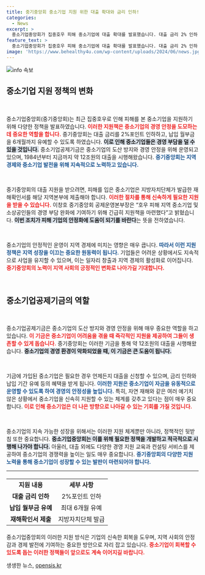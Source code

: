 ```yaml
---
title: 중기중앙회 중소기업 지원 위한 대출 확대와 금리 인하!
categories:
  - News
excerpt: >
  중소기업중앙회가 집중호우 피해 중소기업에 대출 확대를 발표했습니다. 대출 금리 2% 인하 및 6개월 납입 유예로 경영 부담을 덜어줄 방안이 마련됐습니다. 지금 바로 확인하세요!
feature_text: >
  중소기업중앙회가 집중호우 피해 중소기업에 대출 확대를 발표했습니다. 대출 금리 2% 인하 및 6개월 납입 유예로 경영 부담을 덜어줄 방안이 마련됐습니다. 지금 바로 확인하세요!
image: 'https://www.behealthy4u.com/wp-content/uploads/2024/06/news.jpg'
---
```


<p><img src="https://www.behealthy4u.com/wp-content/uploads/2024/06/news.jpg" alt="info 속보" /></p>

<h2 data-ke-size="size26">중소기업 지원 정책의 변화</h2>

<p data-ke-size="size16">&nbsp;</p>

<p>중소기업중앙회(중기중앙회)는 최근 집중호우로 인해 피해를 본 중소기업을 지원하기 위해 다양한 정책을 발표하였습니다. <strong><b><span style="color: #ee2323;">이러한 지원책은 중소기업의 경영 안정을 도모하는 데 중요한 역할을 합니다.</span></b></strong> 중기중앙회는 대출 금리를 2%포인트 인하하고, 납입 월부금을 6개월까지 유예할 수 있도록 하였습니다. <strong><b><span style="background-color: #21538527;">이로 인해 중소기업들은 경영 부담을 덜 수 있을 것입니다.</span></b></strong> 중소기업공제기금은 중소기업의 도산 방지와 경영 안정을 위해 운영되고 있으며, 1984년부터 지금까지 약 12조원의 대출을 시행해왔습니다. <strong><b><span style="color: #1a5490;">중기중앙회는 지역 경제와 중소기업 발전을 위해 지속적으로 노력하고 있습니다.</span></b></strong> </p>

<p data-ke-size="size16">&nbsp;</p>

<p>중기중앙회의 대출 지원을 받으려면, 피해를 입은 중소기업은 지방자치단체가 발급한 재해확인서를 해당 지역본부에 제출해야 합니다. <strong><b><span style="color: #ee2323;">이러한 절차를 통해 신속하게 필요한 지원을 받을 수 있습니다.</span></b></strong> 이창호 중기중앙회 공제운영본부장은 “호우 피해 지역 중소기업 및 소상공인들의 경영 부담 완화에 기여하기 위해 긴급히 지원책을 마련했다”고 밝혔습니다. <strong><b><span style="background-color: #21538527;">이번 조치가 피해 기업의 안정화에 도움이 되기를 바란다</span></b></strong>는 뜻을 전하였습니다.</p>

<p data-ke-size="size16">&nbsp;</p>

<p>중소기업의 안정적인 운영이 지역 경제에 미치는 영향은 매우 큽니다. <strong><b><span style="color: #1a5490;">따라서 이런 지원 정책은 지역 성장을 이끄는 중요한 원동력이 됩니다.</span></b></strong> 기업들은 어려운 상황에서도 지속적으로 사업을 유지할 수 있으며, 이는 일자리 창출과 지역 경제의 활성화로 이어집니다. <strong><b><span style="color: #ee2323;">중기중앙회의 노력이 지역 사회의 긍정적인 변화로 나아가길 기대합니다.</span></b></strong> </p>

<p data-ke-size="size16">&nbsp;</p>

<h2 data-ke-size="size26">중소기업공제기금의 역할</h2>

<p data-ke-size="size16">&nbsp;</p>

<p>중소기업공제기금은 중소기업의 도산 방지와 경영 안정을 위해 매우 중요한 역할을 하고 있습니다. <strong><b><span style="color: #ee2323;">이 기금은 중소기업이 어려움을 겪을 때 즉각적인 지원을 제공하여 그들이 생존할 수 있게 돕습니다.</span></b></strong> 중기중앙회는 이러한 기금을 통해 약 12조원의 대출을 시행해왔습니다. <strong><b><span style="background-color: #21538527;">중소기업의 경영 환경이 악화되었을 때, 이 기금은 큰 도움이 됩니다.</span></b></strong> </p>

<p data-ke-size="size16">&nbsp;</p>

<p>기금에 가입된 중소기업은 필요한 경우 언제든지 대출을 신청할 수 있으며, 금리 인하와 납입 기간 유예 등의 혜택을 받게 됩니다. <strong><b><span style="color: #1a5490;">이러한 지원은 중소기업이 자금을 유동적으로 운영할 수 있도록 하여 경영의 안정성을 높입니다.</span></b></strong> 특히, 자연 재해와 같은 여러 예기치 않은 상황에서 중소기업을 신속히 지원할 수 있는 체계를 갖추고 있다는 점이 매우 중요합니다. <strong><b><span style="color: #ee2323;">이로 인해 중소기업은 더 나은 방향으로 나아갈 수 있는 기회를 가질 것입니다.</span></b></strong> </p>

<p data-ke-size="size16">&nbsp;</p>

<p>중소기업의 지속 가능한 성장을 위해서는 이러한 지원 체계뿐만 아니라, 정책적인 뒷받침 또한 중요합니다. <strong><b><span style="background-color: #21538527;">중소기업중앙회는 이를 위해 필요한 정책을 개발하고 적극적으로 시행해 나가야 합니다.</span></b></strong> 아울러, 대출 외에도 다양한 경영 지원 교육과 컨설팅 서비스를 제공하여 중소기업의 경쟁력을 높이는 일도 매우 중요합니다. <strong><b><span style="color: #1a5490;">중기중앙회의 다양한 지원 노력을 통해 중소기업이 성장할 수 있는 발판이 마련되어야 합니다.</span></b></strong> </p>

<hr />

<table style="width: 100%; border-collapse: collapse; margin: 20px auto;">
  <tr>
    <td style="text-align: center; height: 17px;"><b>지원 내용</b></td>
    <td style="text-align: center; height: 17px;"><b>세부 사항</b></td>
  </tr>
  <tr>
    <td style="text-align: center; height: 17px;"><b>대출 금리 인하</b></td>
    <td style="text-align: center; height: 17px;">2%포인트 인하</td>
  </tr>
  <tr>
    <td style="text-align: center; height: 17px;"><b>납입 월부금 유예</b></td>
    <td style="text-align: center; height: 17px;">최대 6개월 유예</td>
  </tr>
  <tr>
    <td style="text-align: center; height: 17px;"><b>재해확인서 제출</b></td>
    <td style="text-align: center; height: 17px;">지방자치단체 발급</td>
  </tr>
</table>

<p>중소기업중앙회의 이러한 지원 방식은 기업의 신속한 회복을 도우며, 지역 사회의 안정감과 경제 발전에 기여하는 중요한 방안으로 자리 잡고 있습니다. <strong><b><span style="color: #ee2323;">중소기업이 회복할 수 있도록 돕는 이러한 정책들이 앞으로도 계속 이어지길 바랍니다.</span></b></strong> </p>
생생한 뉴스, <a href="https://opensis.kr" rel="dofollow">opensis.kr</a>



